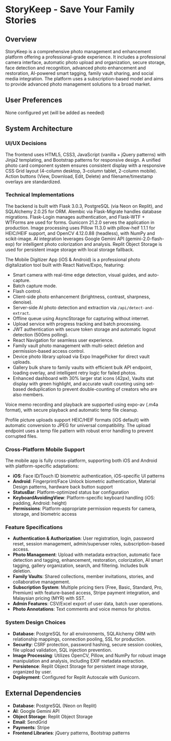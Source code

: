 # StoryKeep - Save Your Family Stories

## Overview
StoryKeep is a comprehensive photo management and enhancement platform offering a professional-grade experience. It includes a professional camera interface, automatic photo upload and organization, secure storage, face detection and recognition, advanced photo enhancement and restoration, AI-powered smart tagging, family vault sharing, and social media integration. The platform uses a subscription-based model and aims to provide advanced photo management solutions to a broad market.

## User Preferences
None configured yet (will be added as needed)

## System Architecture

### UI/UX Decisions
The frontend uses HTML5, CSS3, JavaScript (vanilla + jQuery patterns) with Jinja2 templating, and Bootstrap patterns for responsive design. A unified photo card component system ensures consistent display with a responsive CSS Grid layout (4-column desktop, 3-column tablet, 2-column mobile). Action buttons (View, Download, Edit, Delete) and filename/timestamp overlays are standardized.

### Technical Implementations
The backend is built with Flask 3.0.3, PostgreSQL (via Neon on Replit), and SQLAlchemy 2.0.25 for ORM. Alembic via Flask-Migrate handles database migrations. Flask-Login manages authentication, and Flask-WTF + WTForms are used for forms. Gunicorn 21.2.0 serves the application in production. Image processing uses Pillow 11.3.0 with pillow-heif 1.1.1 for HEIC/HEIF support, and OpenCV 4.12.0.88 (headless), with NumPy and scikit-image. AI integration leverages Google Gemini API (gemini-2.0-flash-exp) for intelligent photo colorization and analysis. Replit Object Storage is used for persistent image storage with local storage fallback.

The Mobile Digitizer App (iOS & Android) is a professional photo digitalization tool built with React Native/Expo, featuring:
- Smart camera with real-time edge detection, visual guides, and auto-capture.
- Batch capture mode.
- Flash control.
- Client-side photo enhancement (brightness, contrast, sharpness, denoise).
- Server-side AI photo detection and extraction via `/api/detect-and-extract`.
- Offline queue using AsyncStorage for capturing without internet.
- Upload service with progress tracking and batch processing.
- JWT authentication with secure token storage and automatic logout detection (500ms polling).
- React Navigation for seamless user experience.
- Family vault photo management with multi-select deletion and permission-based access control.
- Device photo library upload via Expo ImagePicker for direct vault uploads.
- Gallery bulk share to family vaults with efficient bulk API endpoint, loading overlay, and intelligent retry logic for failed photos.
- Enhanced dashboard with 30% larger stat icons (42px), Vaults stat display with green highlight, and accurate vault counting using set-based deduplication to prevent double-counting of creators who are also members.

Voice memo recording and playback are supported using expo-av (.m4a format), with secure playback and automatic temp file cleanup.

Profile picture uploads support HEIC/HEIF formats (iOS default) with automatic conversion to JPEG for universal compatibility. The upload endpoint uses a temp file pattern with robust error handling to prevent corrupted files.

### Cross-Platform Mobile Support
The mobile app is fully cross-platform, supporting both iOS and Android with platform-specific adaptations:
- **iOS**: Face ID/Touch ID biometric authentication, iOS-specific UI patterns
- **Android**: Fingerprint/Face Unlock biometric authentication, Material Design patterns, hardware back button support
- **StatusBar**: Platform-optimized status bar configuration
- **KeyboardAvoidingView**: Platform-specific keyboard handling (iOS: padding, Android: height)
- **Permissions**: Platform-appropriate permission requests for camera, storage, and biometric access

### Feature Specifications
- **Authentication & Authorization**: User registration, login, password reset, session management, admin/superuser roles, subscription-based access.
- **Photo Management**: Upload with metadata extraction, automatic face detection and tagging, enhancement, restoration, colorization, AI smart tagging, gallery organization, search, and filtering. Includes bulk deletion.
- **Family Vaults**: Shared collections, member invitations, stories, and collaborative management.
- **Subscription System**: Multiple pricing tiers (Free, Basic, Standard, Pro, Premium) with feature-based access, Stripe payment integration, and Malaysian pricing (MYR) with SST.
- **Admin Features**: CSV/Excel export of user data, batch user operations.
- **Photo Annotations**: Text comments and voice memos for photos.

### System Design Choices
- **Database**: PostgreSQL for all environments, SQLAlchemy ORM with relationship mappings, connection pooling, SSL for production.
- **Security**: CSRF protection, password hashing, secure session cookies, file upload validation, SQL injection prevention.
- **Image Processing**: Utilizes OpenCV, Pillow, and NumPy for robust image manipulation and analysis, including EXIF metadata extraction.
- **Persistence**: Replit Object Storage for persistent image storage, organized by user.
- **Deployment**: Configured for Replit Autoscale with Gunicorn.

## External Dependencies
- **Database**: PostgreSQL (Neon on Replit)
- **AI**: Google Gemini API
- **Object Storage**: Replit Object Storage
- **Email**: SendGrid
- **Payments**: Stripe
- **Frontend Libraries**: jQuery patterns, Bootstrap patterns